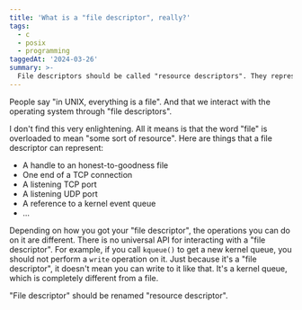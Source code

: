 ```yaml
---
title: 'What is a "file descriptor", really?'
tags:
  - c
  - posix
  - programming
taggedAt: '2024-03-26'
summary: >-
  File descriptors should be called "resource descriptors". They represent various system resources, not just regular files. The operations you can perform depend on the specific resource.
---
```


People say "in UNIX, everything is a file". And that we interact with the operating system through "file descriptors".

I don't find this very enlightening. All it means is that the word "file" is overloaded to mean "some sort of resource". Here are things that a file descriptor can represent:

* A handle to an honest-to-goodness file
* One end of a TCP connection
* A listening TCP port
* A listening UDP port
* A reference to a kernel event queue
* ...

Depending on how you got your "file descriptor", the operations you can do on it are different. There is no universal API for interacting with a "file descriptor". For example, if you call `kqueue()` to get a new kernel queue, you should not perform a `write` operation on it. Just because it's a "file descriptor", it doesn't mean you can write to it like that. It's a kernel queue, which is completely different from a file.

"File descriptor" should be renamed "resource descriptor".
